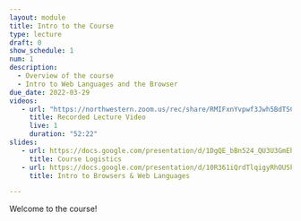 ```yaml
---
layout: module
title: Intro to the Course
type: lecture
draft: 0
show_schedule: 1
num: 1
description:
  - Overview of the course
  - Intro to Web Languages and the Browser
due_date: 2022-03-29
videos: 
   - url: "https://northwestern.zoom.us/rec/share/RMIFxnYvpwf3Jwh5BdTSC3Osf--Ts40ncH2yeeMeKKDLXVNLNRhC-SxqaVMS_kFV.sIB78v_E4JSBa436?startTime=1617137904000"
     title: Recorded Lecture Video
     live: 1
     duration: "52:22"
slides:
   - url: https://docs.google.com/presentation/d/1DgQE_bBn524_QU3U3GmEhcjdWYreD6CvoxySYy0rmTI/edit#slide=id.g555d87b1a1_0_0
     title: Course Logistics
   - url: https://docs.google.com/presentation/d/10R361iQrdTlqigyRhOUSk4DCfFvN1dvQofcN1d6_Zs0/edit?usp=sharing
     title: Intro to Browsers & Web Languages

---
```


Welcome to the course!